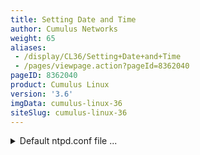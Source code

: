 ```yaml
---
title: Setting Date and Time
author: Cumulus Networks
weight: 65
aliases:
 - /display/CL36/Setting+Date+and+Time
 - /pages/viewpage.action?pageId=8362040
pageID: 8362040
product: Cumulus Linux
version: '3.6'
imgData: cumulus-linux-36
siteSlug: cumulus-linux-36
---
```

<details>

Setting the time zone, date and time requires root privileges; use
`sudo`.

## Setting the Time Zone</span>

To see the current time zone, list the contents of `/etc/timezone`:

    cumulus@switch:~$ cat /etc/timezone
    US/Eastern

Edit the file to add your desired time zone. A list of valid time zones
can be found at the following
[link](https://en.wikipedia.org/wiki/List_of_tz_database_time_zones).

Use the following command to apply the new time zone immediately.

    cumulus@switch:~$ sudo dpkg-reconfigure --frontend noninteractive tzdata

### Alternative: Use the Guided Wizard to Find and Apply a Time Zone</span>

To set the time zone, run `dpkg-reconfigure tzdata` as root:

    cumulus@switch:~$ sudo dpkg-reconfigure tzdata

Then navigate the menus to enable the time zone you want. The following
example selects the US/Pacific time zone:

    cumulus@switch:~$ sudo dpkg-reconfigure tzdata
     
    Configuring tzdata
    ------------------
     
    Please select the geographic area in which you live. Subsequent configuration
    questions will narrow this down by presenting a list of cities, representing
    the time zones in which they are located.
     
      1. Africa      4. Australia  7. Atlantic  10. Pacific  13. Etc
      2. America     5. Arctic     8. Europe    11. SystemV
      3. Antarctica  6. Asia       9. Indian    12. US
    Geographic area: 12
     
    Please select the city or region corresponding to your time zone.
     
      1. Alaska    4. Central  7. Indiana-Starke  10. Pacific
      2. Aleutian  5. Eastern  8. Michigan        11. Pacific-New
      3. Arizona   6. Hawaii   9. Mountain        12. Samoa
    Time zone: 10
     
    Current default time zone: 'US/Pacific'
    Local time is now:      Mon Jun 17 09:27:45 PDT 2013.
    Universal Time is now:  Mon Jun 17 16:27:45 UTC 2013.

For more info see the Debian [System Administrator’s Manual –
Time](http://www.debian.org/doc/manuals/system-administrator/ch-sysadmin-time.html).

## Setting the Date and Time</span>

The switch contains a battery backed hardware clock that maintains the
time while the switch is powered off and in between reboots. When the
switch is running, the Cumulus Linux operating system maintains its own
software clock.

During boot up, the time from the hardware clock is copied into the
operating system’s software clock. The software clock is then used for
all timekeeping responsibilities. During system shutdown, the software
clock is copied back to the battery backed hardware clock.

You can set the date and time on the software clock using the `date`
command. First, determine your current time zone:

    cumulus@switch$ date +%Z

{{%notice note%}}

If you need to reconfigure the current time zone, refer to the
instructions above.

{{%/notice%}}

Then, to set the system clock according to the time zone configured:

    cumulus@switch$ sudo date -s "Tue Jan 12 00:37:13 2016"

See `man date(1)` for more information.

You can write the current value of the system (software) clock to the
hardware clock using the `hwclock` command:

    cumulus@switch$ sudo hwclock -w

See `man hwclock(8)` for more information.

You can find a good overview of the software and hardware clocks in the
Debian [System Administrator's Manual –
Time](http://www.debian.org/doc/manuals/system-administrator/ch-sysadmin-time.html),
specifically the section [Setting and showing hardware
clock](http://www.debian.org/doc/manuals/system-administrator/ch-sysadmin-time.html#s16.2).

## Setting Time Using NTP and NCLU</span>

The `ntpd` daemon running on the switch implements the NTP protocol. It
synchronizes the system time with time servers listed in
`/etc/ntp.conf`. The `ntpd` daemon is started at boot by default. See
`man ntpd(8)` for `ntpd` details. You can check [this
site](http://nlug.ml1.co.uk/2012/01/ntpq-p-output/831) for an
explanation of the output.

By default, `/etc/ntp.conf` contains some default time servers. You can
specify the NTP server or servers you want to use with
[NCLU](/version/cumulus-linux-36/System-Configuration/Network-Command-Line-Utility-NCLU/);
include the `iburst` option to increase the sync speed.

    cumulus@switch:~$ net add time ntp server 4.cumulusnetworks.pool.ntp.org iburst
    cumulus@switch:~$ net pending
    cumulus@switch:~$ net commit

These commands add the NTP server to the list of servers in
`/etc/ntp.conf`:

    # pool.ntp.org maps to about 1000 low-stratum NTP servers.  Your server will
    # pick a different set every time it starts up.  Please consider joining the
    # pool: <http://www.pool.ntp.org/join.html>
    server 0.cumulusnetworks.pool.ntp.org iburst
    server 1.cumulusnetworks.pool.ntp.org iburst
    server 2.cumulusnetworks.pool.ntp.org iburst
    server 3.cumulusnetworks.pool.ntp.org iburst
    server 4.cumulusnetworks.pool.ntp.org iburst

To set the initial date and time via NTP before starting the `ntpd`
daemon, use `ntpd -q`. This is the same as `ntpdate`, which is to be
retired and no longer available. See `man ntp.conf(5)` for details on
configuring `ntpd` using `ntp.conf`.

{{%notice note%}}

`ntpd -q` can hang if the time servers are not reachable.

{{%/notice%}}

To verify that `ntpd` is running on the system:

    cumulus@switch:~$ ps -ef | grep ntp
    ntp       4074     1  0 Jun20 ?        00:00:33 /usr/sbin/ntpd -p /var/run/ntpd.pid -g -u 101:102

To check the NTP peer status:

    cumulus@switch:~$ net show time ntp servers 
         remote           refid      st t when poll reach   delay   offset  jitter
    ==============================================================================
    +minime.fdf.net  58.180.158.150   3 u  140 1024  377   55.659    0.339   1.464
    +69.195.159.158  128.138.140.44   2 u  259 1024  377   41.587    1.011   1.677
    *chl.la          216.218.192.202  2 u  210 1024  377    4.008    1.277   1.628
    +vps3.drown.org  17.253.2.125     2 u  743 1024  377   39.319   -0.316   1.384

To remove one or more NTP servers:

    cumulus@switch:~$ net del time ntp server 0.cumulusnetworks.pool.ntp.org iburst
    cumulus@switch:~$ net del time ntp server 1.cumulusnetworks.pool.ntp.org iburst
    cumulus@switch:~$ net del time ntp server 2.cumulusnetworks.pool.ntp.org iburst
    cumulus@switch:~$ net del time ntp server 3.cumulusnetworks.pool.ntp.org iburst
    cumulus@switch:~$ net pending
    cumulus@switch:~$ net commit

## Specifying the NTP Source Interface</span>

You can change the source interface that NTP uses if you want to use an
interface other than eth0, which is the default.

    cumulus@switch:~$ net add time ntp source swp10
    cumulus@switch:~$ net pending
    cumulus@switch:~$ net commit

These commands create the following configuration snippet in the
`ntp.conf` file:

    ...
     
    # Specify interfaces
    interface listen swp10
     
    ...

## NTP Default Configuration</span>

The default NTP configuration comprises the following servers, which are
listed in the `/etc/ntpd.conf` file:

  - server
    [0.cumulusnetworks.pool.ntp.org](http://0.cumulusnetworks.pool.ntp.org)
    iburst

  - server
    [1.cumulusnetworks.pool.ntp.org](http://1.cumulusnetworks.pool.ntp.org)
    iburst

  - server
    [2.cumulusnetworks.pool.ntp.org](http://2.cumulusnetworks.pool.ntp.org)
    iburst

  - server
    [3.cumulusnetworks.pool.ntp.org](http://3.cumulusnetworks.pool.ntp.org)
    iburst

The contents of the `/etc/ntpd.conf` file are listed below.

<summary>Default ntpd.conf file ... </summary>

    # /etc/ntp.conf, configuration for ntpd; see ntp.conf(5) for help
     
    driftfile /var/lib/ntp/ntp.drift
     
     
    # Enable this if you want statistics to be logged.
    #statsdir /var/log/ntpstats/
     
    statistics loopstats peerstats clockstats
    filegen loopstats file loopstats type day enable
    filegen peerstats file peerstats type day enable
    filegen clockstats file clockstats type day enable
     
     
    # You do need to talk to an NTP server or two (or three).
    #server ntp.your-provider.example
     
    # pool.ntp.org maps to about 1000 low-stratum NTP servers.  Your server will
    # pick a different set every time it starts up.  Please consider joining the
    # pool: <http://www.pool.ntp.org/join.html>
    server 0.cumulusnetworks.pool.ntp.org iburst
    server 1.cumulusnetworks.pool.ntp.org iburst
    server 2.cumulusnetworks.pool.ntp.org iburst
    server 3.cumulusnetworks.pool.ntp.org iburst
     
     
    # Access control configuration; see /usr/share/doc/ntp-doc/html/accopt.html for
    # details.  The web page <http://support.ntp.org/bin/view/Support/AccessRestrictions>
    # might also be helpful.
    #
    # Note that "restrict" applies to both servers and clients, so a configuration
    # that might be intended to block requests from certain clients could also end
    # up blocking replies from your own upstream servers.
     
    # By default, exchange time with everybody, but don't allow configuration.
    restrict -4 default kod notrap nomodify nopeer noquery
    restrict -6 default kod notrap nomodify nopeer noquery
     
    # Local users may interrogate the ntp server more closely.
    restrict 127.0.0.1
    restrict ::1
     
    # Clients from this (example!) subnet have unlimited access, but only if
    # cryptographically authenticated.
    #restrict 192.168.123.0 mask 255.255.255.0 notrust
     
     
    # If you want to provide time to your local subnet, change the next line.
    # (Again, the address is an example only.)
    #broadcast 192.168.123.255
     
    # If you want to listen to time broadcasts on your local subnet, de-comment the
    # next lines.  Please do this only if you trust everybody on the network!
    #disable auth
    #broadcastclient
     
    # Specify interfaces, don't listen on switch ports
    interface listen eth0

## <span id="src-8362040_SettingDateandTime-PTP" class="confluence-anchor-link"></span>Precision Time Protocol (PTP) Boundary Clock</span>

With the growth of low latency and high performance applications,
precision timing has become increasingly important. Precision Time
Protocol (PTP) is used to synchronize clocks in a network and is capable
of sub-microsecond accuracy. The clocks are organized in a master-slave
hierarchy. The slaves are synchronized to their masters, which can be
slaves to their own masters. The hierarchy is created and updated
automatically by the best master clock (BMC) algorithm, which runs on
every clock. The grandmaster clock is the top-level master and is
typically synchronized by using a Global Positioning System (GPS) time
source to provide a high-degree of accuracy.

A boundary clock has multiple ports; one or more master ports and one or
more slave ports. The master ports provide time (the time can originate
from other masters further up the hierarchy) and the slave ports receive
time. The boundary clock absorbs sync messages in the slave port, uses
that port to set its clock, then generates new sync messages from this
clock out of all of its master ports.

Cumulus Linux includes the `linuxptp` package for PTP, which uses the
`phc2sys` daemon to synchronize the PTP clock with the system clock.

{{%notice note%}}

  - Cumulus Linux currently supports PTP on the Mellanox Spectrum ASIC
    only.

  - If you do not perform a binary (full image) install of Cumulus Linux
    3.6, you need to install the `linuxptp` package with the `apt-get
    install linuxptp` command.

  - PTP is supported in boundary clock mode only (the switch provides
    timing to downstream servers; it is a slave to a higher-level clock
    and a master to downstream clocks).

  - The switch uses hardware time stamping to capture timestamps from an
    Ethernet frame at the physical layer. This allows PTP to account for
    delays in message transfer and greatly improves the accuracy of time
    synchronization.

  - Only IPv4/UDP PTP packets are supported.

  - Only a single PTP domain per network is supported. A PTP domain is a
    network or a portion of a network within which all the clocks are
    synchronized.

{{%/notice%}}

In the following example, boundary clock 2 receives time from Master 1
(the grandmaster) on a PTP slave port, sets its clock and passes the
time down from the PTP master port to boundary clock 1. Boundary clock 1
receives the time on a PTP slave port, sets its clock and passes the
time down the hierarchy through the PTP master ports to the hosts that
receive the time.

{{% imgOld 0 %}}

  

### Enabling the PTP Boundary Clock on the Switch</span>

To enable the PTP boundary clock on the switch:

1.  Open the `/etc/cumulus/switchd.conf` file in a text editor and add
    the following line:
    
        ptp.timestamping = TRUE

2.  Restart `switchd`:
    
        cumulus@switch:~$ sudo systemctl restart switchd.service

### Configuring the PTP Boundary Clock</span>

To configure a boundary clock:

1.  Configure the interfaces on the switch that you want to use for PTP.
    Each interface must be configured as a layer 3 routed interface with
    an IP address.
    
    {{%notice note%}}
    
    PTP *is* supported on BGP unnumbered interfaces.
    
    PTP is *not* supported on switched virtual interfaces (SVIs).
    
    {{%/notice%}}
    
        cumulus@switch:~$ net add interface swp13s0 ip address 10.0.0.9/32
        cumulus@switch:~$ net add interface swp13s1 ip address 10.0.0.10/32

2.  Configure PTP options on the switch:
    
      - Set the `gm-capable` option to `no` to configure the switch to
        be a boundary clock.
    
      - Set the priority, which selects the best master clock. You can
        set priority 1 or 2. For each priority, you can use a number
        between 0 and 255. The default priority is 255. For the boundary
        clock, use a number above 128. The lower priority is applied
        first.
    
      - Add the `time-stamping` parameter. The switch automatically
        enables hardware time-stamping to capture timestamps from an
        Ethernet frame at the physical layer. If you are testing PTP in
        a virtual environment, hardware time-stamping is not available;
        however the `time-stamping` parameter is still required.
    
      - Add the PTP master and slave interfaces. You do not specify
        which is a master interface and which is a slave interface; this
        is determined by the PTP packet received.
    
    The following commands provide an example configuration:
    
        cumulus@switch:~$ net add ptp global gm-capable no
        cumulus@switch:~$ net add ptp global priority2 254
        cumulus@switch:~$ net add ptp global priority1 254
        cumulus@switch:~$ net add ptp global time-stamping
        cumulus@switch:~$ net add ptp interface swp13s0
        cumulus@switch:~$ net add ptp interface swp13s1
        cumulus@switch:~$ net pending
        cumulus@switch:~$ net commit
    
    The `ptp4l` man page describes all the configuration parameters.

3.  Restart the `ptp4l` and `phc2sys` daemons:
    
        cumulus@switch:~$ sudo systemctl restart ptp4l.service phc2sys.service
    
    The configuration is saved in the `/etc/ptp4l.conf` file.

4.  Enable the services to start at boot time:
    
        cumulus@switch:~$ sudo systemctl enable ptp4l.service phc2sys.service

### Example Configuration</span>

In the following example, the boundary clock on the switch receives time
from Master 1 (the grandmaster) on PTP slave port swp3s0, sets its clock
and passes the time down through PTP master ports swp3s1, swp3s2, and
swp3s3 to the hosts that receive the time.

{{% imgOld 1 %}}

<span style="color: #36424a;"> </span>

The configuration for the above example is shown below. The example
assumes that you have already configured the layer 3 routed interfaces
(`swp3s0`, `swp3s1`, `swp3s2`, and `swp3s3`) you want to use for PTP.

    cumulus@switch:~$ net add ptp global gm-capable no
    cumulus@switch:~$ net add ptp global priority2 254
    cumulus@switch:~$ net add ptp global priority1 254
    cumulus@switch:~$ net add ptp global time-stamping
    cumulus@switch:~$ net add ptp interface swp3s0
    cumulus@switch:~$ net add ptp interface swp3s1
    cumulus@switch:~$ net add ptp interface swp3s2
    cumulus@switch:~$ net add ptp interface swp3s3
    cumulus@switch:~$ net pending
    cumulus@switch:~$ net commit

### Verifying PTP Boundary Clock Configuration</span>

To view a summary of the PTP configuration on the switch, run the `net
show configuration ptp` command:

    cumulus@switch:~$ net show configuration ptp
      
    ptp
      global
     
        slaveOnly
          0
        
        priority1
          255
        
        priority2
          255
        
        domainNumber
          0
        
        logging_level
          5
        
        path_trace_enabled
          0
        
        use_syslog
          1
        
        verbose
          0
        
        summary_interval
          0
        
        time_stamping
          hardware
        
        gmCapable
          0
      swp15s0
      swp15s1
    ...

### Viewing PTP Status Information</span>

To view PTP status information, run the `net show ptp parent_data_set`
command:

    cumulus@switch:~$ net show ptp parent_data_set
    parent_data_set
    ===============
    parentPortIdentity                    000200.fffe.000001-1
    parentStats                           0
    observedParentOffsetScaledLogVariance 0xffff
    observedParentClockPhaseChangeRate    0x7fffffff
    grandmasterPriority1                  127
    gm.ClockClass                         248
    gm.ClockAccuracy                      0xfe
    gm.OffsetScaledLogVariance            0xffff
    grandmasterPriority2                  127
    grandmasterIdentity                   000200.fffe.000001

To view the additional PTP status information, including the delta in
nanoseconds from the master clock, run the `sudo pmc -u -b 0 'GET
TIME_STATUS_NP'` command:

    cumulus@switch:~$ sudo pmc -u -b 0 'GET TIME_STATUS_NP'
    sending: GET TIME_STATUS_NP
        7cfe90.fffe.f56dfc-0 seq 0 RESPONSE MANAGEMENT TIME_STATUS_NP
            master_offset              12610
            ingress_time               1525717806521177336
            cumulativeScaledRateOffset +0.000000000
            scaledLastGmPhaseChange    0
            gmTimeBaseIndicator        0
            lastGmPhaseChange          0x0000'0000000000000000.0000
            gmPresent                  true
            gmIdentity                 000200.fffe.000005
        000200.fffe.000005-1 seq 0 RESPONSE MANAGEMENT TIME_STATUS_NP
            master_offset              0
            ingress_time               0
            cumulativeScaledRateOffset +0.000000000
            scaledLastGmPhaseChange    0
            gmTimeBaseIndicator        0
            lastGmPhaseChange          0x0000'0000000000000000.0000
            gmPresent                  false
            gmIdentity                 000200.fffe.000005
        000200.fffe.000006-1 seq 0 RESPONSE MANAGEMENT TIME_STATUS_NP
            master_offset              5544033534
            ingress_time               1525717812106811842
            cumulativeScaledRateOffset +0.000000000
            scaledLastGmPhaseChange    0
            gmTimeBaseIndicator        0
            lastGmPhaseChange          0x0000'0000000000000000.0000
            gmPresent                  true
            gmIdentity                 000200.fffe.000005

### Deleting PTP Boundary Clock Configuration</span>

To delete PTP configuration, delete the PTP master and slave interfaces.
The following example commands delete the PTP interfaces `swp3s0`,
`swp3s1`, and `swp3s2`.

    cumulus@switch:~$ net del ptp interface swp3s0
    cumulus@switch:~$ net del ptp interface swp3s1
    cumulus@switch:~$ net del ptp interface swp3s2
    cumulus@switch:~$ net pending
    cumulus@switch:~$ net commit

## Using NTP in a DHCP Environment</span>

If you use DHCP and want to specify your NTP servers, you must specify
an alternate configuration file for NTP.

Before you create the file, ensure that the DHCP-generated configuration
file exists. In Cumulus Linux 3.6.1 and later (which uses NTP 1:4.2.8),
the DHCP-generated file is named `/run/ntp.conf.dhcp` while in Cumulus
Linux 3.6.0 and earlier (which uses NTP 1:4.2.6) the file is named
`/var/lib/ntp/ntp.conf.dhcp`. This file is generated by the
`/etc/dhcp/dhclient-exit-hooks.d/ntp` script and is a copy of the
default `/etc/ntp.conf` with a modified server list from the DHCP
server. If this file does not exist and you plan on using DHCP in the
future, you can copy your current `/etc/ntp.conf` file to the location
of the DHCP file.

To use an alternate configuration file that persists across upgrades of
Cumulus Linux, create a `systemd` unit override file called
`/etc/systemd/system/ntp.service.d/config.conf` and add the following
content:

    cumulus@switch:~$ sudo echo '
    [Service]
    ExecStart=
    ExecStart=/usr/sbin/ntpd -n -u ntp:ntp -g -c /run/ntp.conf.dhcp
    '  > ~/over
    sudo mkdir -p /etc/systemd/system/ntp.service.d
    sudo mv ~/over /etc/systemd/system/ntp.service.d/dhcp.conf
    sudo chown root:root /etc/systemd/system/ntp.service.d/dhcp.conf

To validate that your configuration, run these commands:

    cumulus@switch:~$ sudo systemctl daemon-reload
    cumulus@switch:~$ sudo systemctl restart ntp
    cumulus@switch:~$ sudo systemctl status -n0 ntp.service

If the state is not *Active*, or the alternate configuration file does
not appear in the `ntp` command line — for example:

    cumulus@switch:~$ /usr/sbin/ntpd -n -u ntp:ntp -g -c /run/ntp.conf.dhcp

— then it is likely that a mistake was made. In this case, correct the
mistake and rerun the three commands above to verify.

{{%notice note%}}

With this unit file override present, changing NTP settings using NCLU
do not take effect until the DHCP script regenerates the alternate NTP
configuration file.

{{%/notice%}}

## Related Information</span>

  - [Debian System Administrator’s Manual –
    Time](http://www.debian.org/doc/manuals/system-administrator/ch-sysadmin-time.html)

  - [www.ntp.org](http://www.ntp.org)

  - [en.wikipedia.org/wiki/Network\_Time\_Protocol](http://en.wikipedia.org/wiki/Network_Time_Protocol)

  - [wiki.debian.org/NTP](http://wiki.debian.org/NTP)

  - [en.wikipedia.org/wiki/Precision\_Time\_Protocol](https://en.wikipedia.org/wiki/Precision_Time_Protocol)

<article id="html-search-results" class="ht-content" style="display: none;">

</article>

<footer id="ht-footer">

</footer>

</details>
